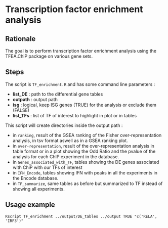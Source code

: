 # Transcription factor enrichment analysis

## Rationale
The goal is to perform transcription factor enrichment analysis using the TFEA.ChiP package on various gene sets.

## Steps

The script is ``TF_enrichment.R`` and has some command line parameters :
- __list_DE__ : path to the differential gene tables
- __outpath__ : output path
- __isg__ : logical, keep ISG genes (TRUE) for the analysis or exclude them (FALSE)
- __list_TFs__ : list of TF of interest to highlight in plot or in tables

This script will create directories inside the output path :
- in ``ranking``, result of the GSEA ranking of the Fisher over-representation analysis, in tsv format aswell as in a GSEA ranking plot.
- in ``over-representation``, result of the over-representation analysis in table format or in a plot showing the Odd Ratio and the pvalue of the analysis for each ChIP experiment in the database.
- in ``Genes_associated_with_TF``, tables showing the DE genes associated with ChiP with our TFs of interest
- in ``IFN_Encode``, tables showing IFN with peaks in all the experiments in the Encode database.
- in ``TF_summarize``, same tables as before but summarized to TF instead of showing all experiments.

## Usage example

``Rscript TF_enrichment ../output/DE_tables ../output TRUE "c('RELA', 'IRF3')"``
